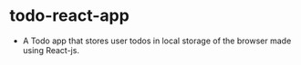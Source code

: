 # todo-react-app
- A Todo app that stores user todos in local storage of the browser made using React-js. 
